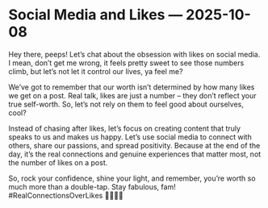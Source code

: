 # Social Media and Likes — 2025-10-08

Hey there, peeps! Let’s chat about the obsession with likes on social media. I mean, don’t get me wrong, it feels pretty sweet to see those numbers climb, but let’s not let it control our lives, ya feel me?

We’ve got to remember that our worth isn’t determined by how many likes we get on a post. Real talk, likes are just a number – they don’t reflect your true self-worth. So, let’s not rely on them to feel good about ourselves, cool?

Instead of chasing after likes, let’s focus on creating content that truly speaks to us and makes us happy. Let’s use social media to connect with others, share our passions, and spread positivity. Because at the end of the day, it’s the real connections and genuine experiences that matter most, not the number of likes on a post.

So, rock your confidence, shine your light, and remember, you’re worth so much more than a double-tap. Stay fabulous, fam! #RealConnectionsOverLikes ✌🏼📱💗